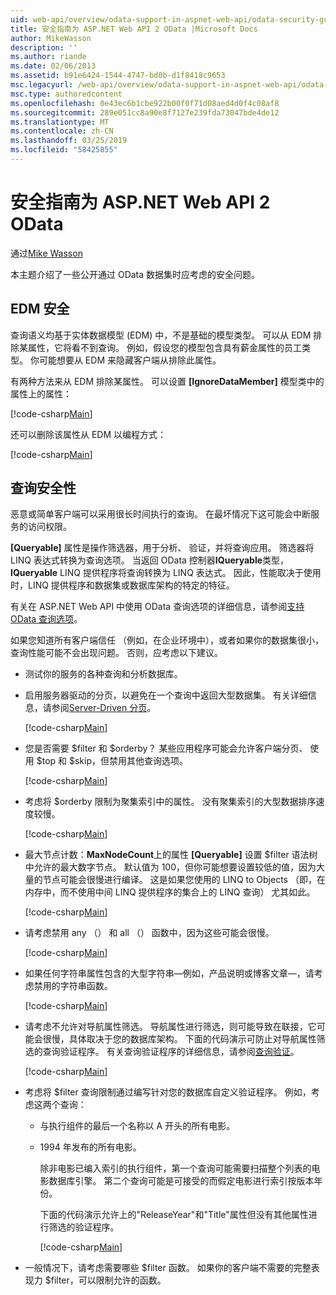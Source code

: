 ```yaml
---
uid: web-api/overview/odata-support-in-aspnet-web-api/odata-security-guidance
title: 安全指南为 ASP.NET Web API 2 OData |Microsoft Docs
author: MikeWasson
description: ''
ms.author: riande
ms.date: 02/06/2013
ms.assetid: b91e6424-1544-4747-bd0b-d1f8418c9653
msc.legacyurl: /web-api/overview/odata-support-in-aspnet-web-api/odata-security-guidance
msc.type: authoredcontent
ms.openlocfilehash: 0e43ec6b1cbe922b00f0f71d08aed4d0f4c08af8
ms.sourcegitcommit: 289e051cc8a90e8f7127e239fda73047bde4de12
ms.translationtype: MT
ms.contentlocale: zh-CN
ms.lasthandoff: 03/25/2019
ms.locfileid: "58425855"
---
```

<a name="security-guidance-for-aspnet-web-api-2-odata"></a>安全指南为 ASP.NET Web API 2 OData
====================
通过[Mike Wasson](https://github.com/MikeWasson)

本主题介绍了一些公开通过 OData 数据集时应考虑的安全问题。

## <a name="edm-security"></a>EDM 安全

查询语义均基于实体数据模型 (EDM) 中，不是基础的模型类型。 可以从 EDM 排除某属性，它将看不到查询。 例如，假设您的模型包含具有薪金属性的员工类型。 你可能想要从 EDM 来隐藏客户端从排除此属性。

有两种方法来从 EDM 排除某属性。 可以设置 **[IgnoreDataMember]** 模型类中的属性上的属性：

[!code-csharp[Main](odata-security-guidance/samples/sample1.cs)]

还可以删除该属性从 EDM 以编程方式：

[!code-csharp[Main](odata-security-guidance/samples/sample2.cs)]

## <a name="query-security"></a>查询安全性

恶意或简单客户端可以采用很长时间执行的查询。 在最坏情况下这可能会中断服务的访问权限。

**[Queryable]** 属性是操作筛选器，用于分析、 验证，并将查询应用。 筛选器将 LINQ 表达式转换为查询选项。 当返回 OData 控制器**IQueryable**类型， **IQueryable** LINQ 提供程序将查询转换为 LINQ 表达式。 因此，性能取决于使用时，LINQ 提供程序和数据集或数据库架构的特定的特征。

有关在 ASP.NET Web API 中使用 OData 查询选项的详细信息，请参阅[支持 OData 查询选项](supporting-odata-query-options.md)。

如果您知道所有客户端信任 （例如，在企业环境中），或者如果你的数据集很小，查询性能可能不会出现问题。 否则，应考虑以下建议。

- 测试你的服务的各种查询和分析数据库。
- 启用服务器驱动的分页，以避免在一个查询中返回大型数据集。 有关详细信息，请参阅[Server-Driven 分页](supporting-odata-query-options.md#server-paging)。 

    [!code-csharp[Main](odata-security-guidance/samples/sample3.cs)]
- 您是否需要 $filter 和 $orderby？ 某些应用程序可能会允许客户端分页、 使用 $top 和 $skip，但禁用其他查询选项。 

    [!code-csharp[Main](odata-security-guidance/samples/sample4.cs)]
- 考虑将 $orderby 限制为聚集索引中的属性。 没有聚集索引的大型数据排序速度较慢。 

    [!code-csharp[Main](odata-security-guidance/samples/sample5.cs)]
- 最大节点计数：**MaxNodeCount**上的属性 **[Queryable]** 设置 $filter 语法树中允许的最大数字节点。 默认值为 100，但你可能想要设置较低的值，因为大量的节点可能会很慢进行编译。 这是如果您使用的 LINQ to Objects （即，在内存中，而不使用中间 LINQ 提供程序的集合上的 LINQ 查询） 尤其如此。 

    [!code-csharp[Main](odata-security-guidance/samples/sample6.cs)]
- 请考虑禁用 any （） 和 all （） 函数中，因为这些可能会很慢。 

    [!code-csharp[Main](odata-security-guidance/samples/sample7.cs)]
- 如果任何字符串属性包含的大型字符串&#8212;例如，产品说明或博客文章&#8212;，请考虑禁用的字符串函数。 

    [!code-csharp[Main](odata-security-guidance/samples/sample8.cs)]
- 请考虑不允许对导航属性筛选。 导航属性进行筛选，则可能导致在联接，它可能会很慢，具体取决于您的数据库架构。 下面的代码演示可防止对导航属性筛选的查询验证程序。 有关查询验证程序的详细信息，请参阅[查询验证](supporting-odata-query-options.md#query-validation)。 

    [!code-csharp[Main](odata-security-guidance/samples/sample9.cs)]
- 考虑将 $filter 查询限制通过编写针对您的数据库自定义验证程序。 例如，考虑这两个查询： 

  - 与执行组件的最后一个名称以 A 开头的所有电影。
  - 1994 年发布的所有电影。

    除非电影已编入索引的执行组件，第一个查询可能需要扫描整个列表的电影数据库引擎。 第二个查询可能是可接受的而假定电影进行索引按版本年份。

    下面的代码演示允许上的"ReleaseYear"和"Title"属性但没有其他属性进行筛选的验证程序。

    [!code-csharp[Main](odata-security-guidance/samples/sample10.cs)]
- 一般情况下，请考虑需要哪些 $filter 函数。 如果你的客户端不需要的完整表现力 $filter，可以限制允许的函数。
